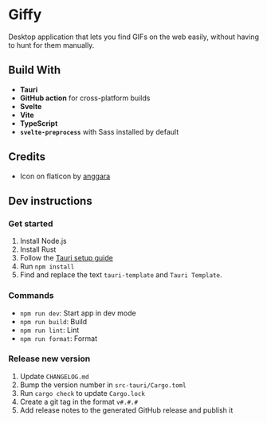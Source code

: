 # Giffy

Desktop application that lets you find GIFs on the web easily, without having to hunt for them manually.

## Build With

- **Tauri**
- **GitHub action** for cross-platform builds
- **Svelte**
- **Vite**
- **TypeScript**
- **`svelte-preprocess`** with Sass installed by default

## Credits
- Icon on flaticon by [anggara](https://www.flaticon.com/authors/anggara)

## Dev instructions

### Get started

1. Install Node.js
2. Install Rust
3. Follow the [Tauri setup guide](https://tauri.studio/en/docs/get-started/intro)
4. Run `npm install`
5. Find and replace the text `tauri-template` and `Tauri Template`.

### Commands
- `npm run dev`: Start app in dev mode
- `npm run build`: Build
- `npm run lint`: Lint
- `npm run format`: Format

### Release new version
1. Update `CHANGELOG.md`
2. Bump the version number in `src-tauri/Cargo.toml`
3. Run `cargo check` to update `Cargo.lock`
4. Create a git tag in the format `v#.#.#`
5. Add release notes to the generated GitHub release and publish it
